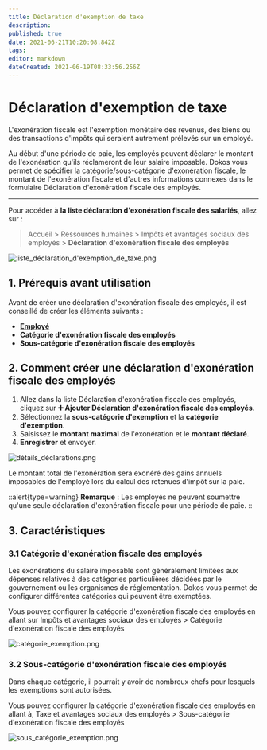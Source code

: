 ```yaml
---
title: Déclaration d'exemption de taxe
description: 
published: true
date: 2021-06-21T10:20:08.842Z
tags: 
editor: markdown
dateCreated: 2021-06-19T08:33:56.256Z
---
```


# Déclaration d'exemption de taxe

L'exonération fiscale est l'exemption monétaire des revenus, des biens ou des transactions d'impôts qui seraient autrement prélevés sur un employé.

Au début d'une période de paie, les employés peuvent déclarer le montant de l'exonération qu'ils réclameront de leur salaire imposable. Dokos vous permet de spécifier la catégorie/sous-catégorie d'exonération fiscale, le montant de l'exonération fiscale et d'autres informations connexes dans le formulaire Déclaration d'exonération fiscale des employés.

---

Pour accéder à **la liste déclaration d'exonération fiscale des salariés**, allez sur :

> Accueil > Ressources humaines > Impôts et avantages sociaux des employés > **Déclaration d'exonération fiscale des employés**

![liste_déclaration_d'exemption_de_taxe.png](/content/payroll/employee-tax-exemption-declaration/liste_déclaration_d'exemption_de_taxe.png)

## 1. Prérequis avant utilisation

Avant de créer une déclaration d'exonération fiscale des employés, il est conseillé de créer les éléments suivants :

- **[Employé](/dokos/hrms/cycle-de-vie/employee)**
- **Catégorie d'exonération fiscale des employés**
- **Sous-catégorie d'exonération fiscale des employés**

## 2. Comment créer une déclaration d'exonération fiscale des employés

1. Allez dans la liste Déclaration d'exonération fiscale des employés, cliquez sur **:heavy_plus_sign: Ajouter Déclaration d'exonération fiscale des employés**.
2. Sélectionnez la **sous-catégorie d'exemption** et la **catégorie d'exemption**.
3. Saisissez le **montant maximal** de l'exonération et le **montant déclaré**.
4. **Enregistrer** et envoyer.

![détails_déclarations.png](/content/payroll/employee-tax-exemption-declaration/détails_déclarations.png)

Le montant total de l'exonération sera exonéré des gains annuels imposables de l'employé lors du calcul des retenues d'impôt sur la paie.

::alert{type=warning}
**Remarque** : Les employés ne peuvent soumettre qu'une seule déclaration d'exonération fiscale pour une période de paie.
::

## 3. Caractéristiques

### 3.1 Catégorie d'exonération fiscale des employés

Les exonérations du salaire imposable sont généralement limitées aux dépenses relatives à des catégories particulières décidées par le gouvernement ou les organismes de réglementation. Dokos vous permet de configurer différentes catégories qui peuvent être exemptées. 

Vous pouvez configurer la catégorie d'exonération fiscale des employés en allant sur Impôts et avantages sociaux des employés > Catégorie d'exonération fiscale des employés

![catégorie_exemption.png](/content/payroll/employee-tax-exemption-declaration/catégorie_exemption.png)

### 3.2 Sous-catégorie d'exonération fiscale des employés

Dans chaque catégorie, il pourrait y avoir de nombreux chefs pour lesquels les exemptions sont autorisées. 

Vous pouvez configurer la catégorie d'exonération fiscale des employés en allant à, Taxe et avantages sociaux des employés > Sous-catégorie d'exonération fiscale des employés

![sous_catégorie_exemption.png](/content/payroll/employee-tax-exemption-declaration/sous_catégorie_exemption.png)


